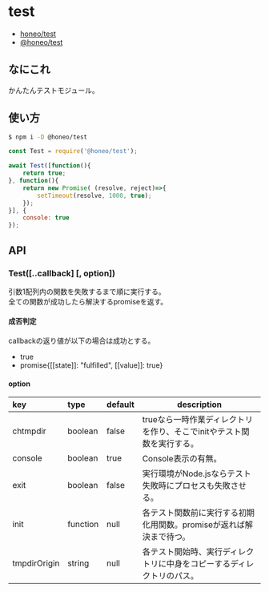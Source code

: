 # test
* [honeo/test](https://github.com/honeo/test)  
* [@honeo/test](https://www.npmjs.com/package/@honeo/test)


## なにこれ
かんたんテストモジュール。


## 使い方
```sh
$ npm i -D @honeo/test
```
```js
const Test = require('@honeo/test');

await Test([function(){
	return true;
}, function(){
	return new Promise( (resolve, reject)=>{
	    setTimeout(resolve, 1000, true);
	});
}], {
	console: true
});
```


## API

### Test([..callback] [, option])
引数1配列内の関数を失敗するまで順に実行する。  
全ての関数が成功したら解決するpromiseを返す。

#### 成否判定
callbackの返り値が以下の場合は成功とする。
* true
* promise{[[state]]: "fulfilled", [[value]]: true}

#### option
| key          | type     | default | description                                                            |
|:------------ |:-------- | ------- | ---------------------------------------------------------------------- |
| chtmpdir     | boolean  | false   | trueなら一時作業ディレクトリを作り、そこでinitやテスト関数を実行する。 |
| console      | boolean  | true    | Console表示の有無。                                                    |
| exit         | boolean  | false   | 実行環境がNode.jsならテスト失敗時にプロセスも失敗させる。              |
| init         | function | null    | 各テスト関数前に実行する初期化用関数。promiseが返れば解決まで待つ。    |
| tmpdirOrigin | string   | null    | 各テスト開始時、実行ディレクトリに中身をコピーするディレクトリのパス。   |
